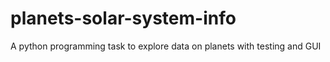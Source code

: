 # planets-solar-system-info
A python programming task to explore data on planets with testing and GUI
